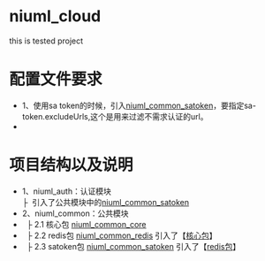 # niuml_cloud

this is tested project

# 配置文件要求

* 1、使用sa token的时候，引入[niuml_common_satoken](niuml_common%2Fniuml_common_satoken)，要指定sa-token.excludeUrls,这个是用来过滤不需求认证的url。
*

# 项目结构以及说明

* 1、niuml_auth：认证模块 <br/>
  ├ &nbsp;引入了公共模块中的[niuml_common_satoken](niuml_common%2Fniuml_common_satoken)
* 2、niuml_common：公共模块
* &nbsp; ├ 2.1 核心包 [niuml_common_core](niuml_common%2Fniuml_common_core)
* &nbsp; ├ 2.2 redis包 [niuml_common_redis](niuml_common%2Fniuml_common_redis) 引入了【[核心包](niuml_common%2Fniuml_common_core)】
* &nbsp; ├ 2.3 satoken包 [niuml_common_satoken](niuml_common%2Fniuml_common_satoken) 引入了【[redis包](niuml_common%2Fniuml_common_redis)】
